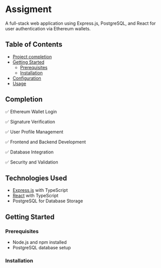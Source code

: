 # Assigment

A full-stack web application using Express.js, PostgreSQL, and React for user authentication via Ethereum wallets.

## Table of Contents

- [Project completion](#completion)
- [Getting Started](#getting-started)
  - [Prerequisites](#prerequisites)
  - [Installation](#installation)
- [Configuration](#configuration)
- [Usage](#usage)

## Completion

✅ Ethereum Wallet Login

✅ Signature Verification

✅ User Profile Management

✅ Frontend and Backend Development

✅ Database Integration

✅ Security and Validation

## Technologies Used

- [Express.js](https://expressjs.com/) with TypeScript
- [React](https://reactjs.org/) with TypeScript
- PostgreSQL for Database Storage

## Getting Started

### Prerequisites

- Node.js and npm installed
- PostgreSQL database setup

### Installation
